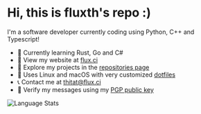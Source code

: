 # Hi, this is fluxth's repo :)

I'm a software developer currently coding using Python, C++ and Typescript!

- 🌱 Currently learning Rust, Go and C#
- 🔗 View my website at [flux.ci](https://flux.ci)
- 🧭 Explore my projects in the [repositories page](https://github.com/fluxth?tab=repositories)
- 🐧 Uses Linux and macOS with very customized [dotfiles](https://github.com/fluxth/dotfiles)
- 📞 Contact me at [thitat@flux.ci](mailto:thitat@flux.ci)
- 🔑 Verify my messages using my [PGP public key](https://raw.githubusercontent.com/fluxth/fluxth/master/pgp/fluxth.pgp.asc)

![Language Stats](https://github-readme-stats.vercel.app/api/top-langs/?username=fluxth&layout=compact&theme=dark)
